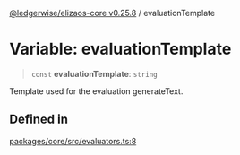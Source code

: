 [@ledgerwise/elizaos-core v0.25.8](../index.md) / evaluationTemplate

# Variable: evaluationTemplate

> `const` **evaluationTemplate**: `string`

Template used for the evaluation generateText.

## Defined in

[packages/core/src/evaluators.ts:8](https://github.com/elizaOS/eliza/blob/main/packages/core/src/evaluators.ts#L8)
